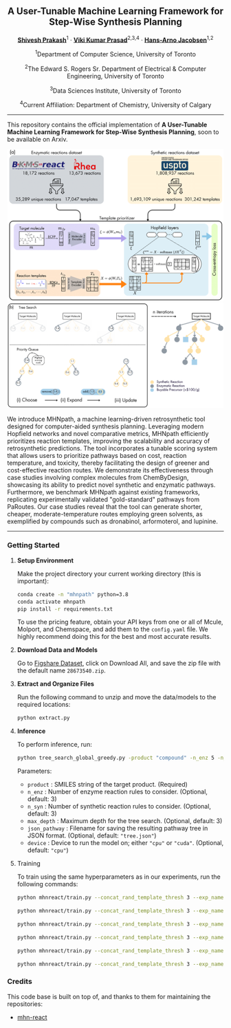 <div align="center">
<h2>A User-Tunable Machine Learning Framework for Step-Wise Synthesis Planning</h2>

[**Shivesh Prakash**](https://shivesh777.github.io/)<sup>1</sup> · [**Viki Kumar Prasad**](https://profiles.ucalgary.ca/viki-kumar-prasad)<sup>2,3,4</sup> · [**Hans-Arno Jacobsen**](https://www.eecg.toronto.edu/~jacobsen/)<sup>1,2</sup>

<sup>1</sup>Department of Computer Science, University of Toronto

<sup>2</sup>The Edward S. Rogers Sr. Department of Electrical & Computer Engineering, University of Toronto

<sup>3</sup>Data Sciences Institute, University of Toronto

<sup>4</sup>Current Affiliation: Department of Chemistry, University of Calgary

</div>

---

This repository contains the official implementation of **A User-Tunable Machine Learning Framework for Step-Wise Synthesis Planning**, soon to be available on Arxiv.

![1a](assets/1a.png)  
![1b](assets/1b.png)

We introduce MHNpath, a machine learning-driven retrosynthetic tool designed for computer-aided synthesis planning. Leveraging modern Hopfield networks and novel comparative metrics, MHNpath efficiently prioritizes reaction templates, improving the scalability and accuracy of retrosynthetic predictions. The tool incorporates a tunable scoring system that allows users to prioritize pathways based on cost, reaction temperature, and toxicity, thereby facilitating the design of greener and cost-effective reaction routes. We demonstrate its effectiveness through case studies involving complex molecules from ChemByDesign, showcasing its ability to predict novel synthetic and enzymatic pathways. Furthermore, we benchmark MHNpath against existing frameworks, replicating experimentally validated "gold-standard" pathways from PaRoutes. Our case studies reveal that the tool can generate shorter, cheaper, moderate-temperature routes employing green solvents, as exemplified by compounds such as dronabinol, arformoterol, and lupinine.

---

### Getting Started

1. **Setup Environment**

   Make the project directory your current working directory (this is important):

   ```bash
   conda create -n "mhnpath" python=3.8
   conda activate mhnpath
   pip install -r requirements.txt
   ```
   To use the pricing feature, obtain your API keys from one or all of Mcule, Molport, and Chemspace, and add them to the `config.yaml` file. We highly recommend doing this for the best and most accurate results.

2. **Download Data and Models**

   Go to [Figshare Dataset](https://figshare.com/articles/dataset/Training_data_trained_models_and_other_required_files_for_A_User-Tunable_Machine_Learning_Framework_for_Step-Wise_Synthesis_Planning_/28673540), click on Download All, and save the zip file with the default name `28673540.zip`.

3. **Extract and Organize Files**

   Run the following command to unzip and move the data/models to the required locations:

   ```bash
   python extract.py
   ```

4. **Inference**

   To perform inference, run:
   ```bash
   python tree_search_global_greedy.py -product "compound" -n_enz 5 -n_syn 5 -max_depth 5 -json_pathway "tree.json" -device "cuda"
   ```

   Parameters:
   - `product` : SMILES string of the target product. (Required)
   - `n_enz` : Number of enzyme reaction rules to consider. (Optional, default: 3)
   - `n_syn` : Number of synthetic reaction rules to consider. (Optional, default: 3)
   - `max_depth` : Maximum depth for the tree search. (Optional, default: 3)
   - `json_pathway` : Filename for saving the resulting pathway tree in JSON format. (Optional, default: `"tree.json"`)
   - `device` : Device to run the model on; either `"cpu"` or `"cuda"`. (Optional, default: `"cpu"`)

5. Training

   To train using the same hyperparameters as in our experiments, run the following commands:

   ```bash
   python mhnreact/train.py --concat_rand_template_thresh 3 --exp_name enz_final --ssretroeval True --csv_path data/enz_mhn_shuffled.csv --save_model True --seed 0 --epoch 11 --dropout 0.01 --lr 1e-4 --hopf_beta 0.035 --hopf_association_activation 'Tanh' --norm_input False --temp_encoder_layers 2 --batch_size 32 > enz_final.txt
   ```
   ```bash
   python mhnreact/train.py --concat_rand_template_thresh 3 --exp_name syn1_final --ssretroeval True --csv_path data/syn_mhn_split_1.csv --save_model True --seed 0 --epoch 11 --dropout 0.01 --lr 1e-4 --hopf_beta 0.035 --hopf_association_activation 'Tanh' --norm_input False --temp_encoder_layers 2 --batch_size 32 > syn1_final.txt
   ```
   ```bash
   python mhnreact/train.py --concat_rand_template_thresh 3 --exp_name syn2_final --ssretroeval True --csv_path data/syn_mhn_split_2.csv --save_model True --seed 0 --epoch 11 --dropout 0.01 --lr 1e-4 --hopf_beta 0.035 --hopf_association_activation 'Tanh' --norm_input False --temp_encoder_layers 2 --batch_size 32 > syn2_final.txt
   ```
   ```bash
   python mhnreact/train.py --concat_rand_template_thresh 3 --exp_name syn3_final --ssretroeval True --csv_path data/syn_mhn_split_3.csv --save_model True --seed 0 --epoch 11 --dropout 0.01 --lr 1e-4 --hopf_beta 0.035 --hopf_association_activation 'Tanh' --norm_input False --temp_encoder_layers 2 --batch_size 32 > syn3_final.txt
   ```
   ```bash
   python mhnreact/train.py --concat_rand_template_thresh 3 --exp_name syn4_final --ssretroeval True --csv_path data/syn_mhn_split_4.csv --save_model True --seed 0 --epoch 11 --dropout 0.01 --lr 1e-4 --hopf_beta 0.035 --hopf_association_activation 'Tanh' --norm_input False --temp_encoder_layers 2 --batch_size 32 > syn4_final.txt
   ```
   ```bash
   python mhnreact/train.py --concat_rand_template_thresh 3 --exp_name syn5_final --ssretroeval True --csv_path data/syn_mhn_split_5.csv --save_model True --seed 0 --epoch 11 --dropout 0.01 --lr 1e-4 --hopf_beta 0.035 --hopf_association_activation 'Tanh' --norm_input False --temp_encoder_layers 2 --batch_size 32 > syn5_final.txt
   ```

### Credits

This code base is built on top of, and thanks to them for maintaining the repositories:

- [mhn-react](https://github.com/ml-jku/mhn-react)
